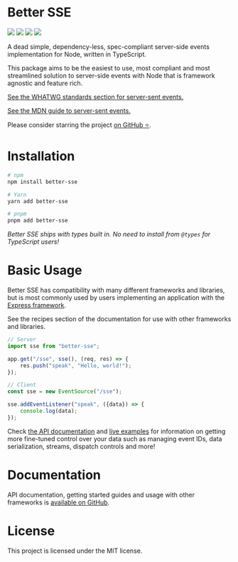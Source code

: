 # Better SSE

<p>
	<img src="https://img.shields.io/npm/v/better-sse?color=blue&style=flat-square" />
	<img src="https://img.shields.io/npm/l/better-sse?color=green&style=flat-square" />
	<img src="https://img.shields.io/npm/dt/better-sse?color=grey&style=flat-square" />
	<a href="https://github.com/MatthewWid/better-sse"><img src="https://img.shields.io/github/stars/MatthewWid/better-sse?style=social" /></a>
</p>

A dead simple, dependency-less, spec-compliant server-side events implementation for Node, written in TypeScript.

This package aims to be the easiest to use, most compliant and most streamlined solution to server-side events with Node that is framework agnostic and feature rich.

[See the WHATWG standards section for server-sent events.](https://html.spec.whatwg.org/multipage/server-sent-events.html)

[See the MDN guide to server-sent events.](https://developer.mozilla.org/en-US/docs/Web/API/Server-sent_events)

Please consider starring the project [on GitHub ⭐](https://github.com/MatthewWid/better-sse).

# Installation

```bash
# npm
npm install better-sse

# Yarn
yarn add better-sse

# pnpm
pnpm add better-sse
```

_Better SSE ships with types built in. No need to install from `@types` for TypeScript users!_

# Basic Usage

Better SSE has compatibility with many different frameworks and libraries, but is most commonly used by users implementing an application with the [Express framework](http://expressjs.com/).

See the recipes section of the documentation for use with other frameworks and libraries.

```javascript
// Server
import sse from "better-sse";

app.get("/sse", sse(), (req, res) => {
	res.push("speak", "Hello, world!");
});
```

```javascript
// Client
const sse = new EventSource("/sse");

sse.addEventListener("speak", ({data}) => {
	console.log(data);
});
```

Check [the API documentation](https://github.com/MatthewWid/better-sse/blob/master/docs/api.md) and [live examples](https://github.com/MatthewWid/better-sse/tree/master/examples) for information on getting more fine-tuned control over your data such as managing event IDs, data serialization, streams, dispatch controls and more!

# Documentation

API documentation, getting started guides and usage with other frameworks is [available on GitHub](https://github.com/MatthewWid/better-sse/tree/master/docs).

# License

This project is licensed under the MIT license.
